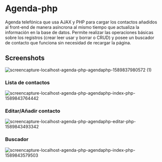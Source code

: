 # Agenda-php
Agenda telefónica que usa AJAX y PHP para cargar los contactos añadidos al front-end de manera asíncrona al mismo tiempo que actualiza la
información en la base de datos. Permite realizar las operaciones básicas sobre los registros (crear leer usar y borrar o CRUD) y posee
un buscador de contacto que funciona sin necesidad de recargar la página. 


## Screenshots

![screencapture-localhost-agenda-php-agendaphp-1589837980572 (1)](https://user-images.githubusercontent.com/65259231/82262377-6cb79900-9926-11ea-8a73-a237454e89ef.png)

### Lista de contactos

![screencapture-localhost-agenda-php-agendaphp-index-php-1589843764442](https://user-images.githubusercontent.com/65259231/82268054-aa6eee80-9933-11ea-8150-ca6e0e676129.png)


### Editar/Añadir contacto

![screencapture-localhost-agenda-php-agendaphp-editar-php-1589843493342](https://user-images.githubusercontent.com/65259231/82267811-06854300-9933-11ea-8418-637817e044d6.png)

### Buscador 

![screencapture-localhost-agenda-php-agendaphp-index-php-1589843579503](https://user-images.githubusercontent.com/65259231/82267907-46e4c100-9933-11ea-89b3-0826aef566b0.png)
